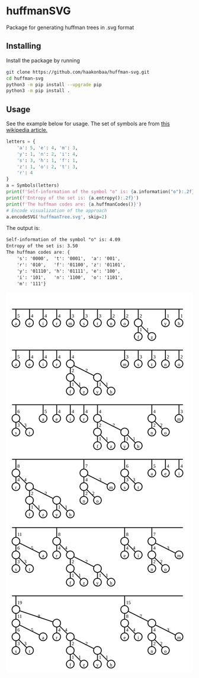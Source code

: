 # huffmanSVG
Package for generating huffman trees in .svg format

## Installing
Install the package by running
```bash
git clone https://github.com/haakonbaa/huffman-svg.git
cd huffman-svg
python3 -m pip install --upgrade pip
python3 -m pip install .
```

## Usage
See the example below for usage. The set of symbols are from [this wikipedia article.](https://en.wikipedia.org/wiki/Information_theory) 

```python
letters = {
    'a': 5, 'e': 4, 'm': 3,
    'y': 1, 'n': 2, 'i': 4,
    's': 3, 'h': 1, 'f': 1,
    'z': 1, 'o': 2, 't': 3,
    'r': 4
}
a = Symbols(letters)
print(f'Self-information of the symbol "o" is: {a.information("o"):.2f}')
print(f'Entropy of the set is: {a.entropy():.2f}')
print(f'The huffman codes are: {a.huffmanCodes()}')
# Encode visualization of the approach
a.encodeSVG('huffmanTree.svg', skip=2)
```
The output is:
```txt
Self-information of the symbol "o" is: 4.09
Entropy of the set is: 3.50
The huffman codes are: {
    's': '0000',  't': '0001',  'a': '001',
    'r': '010',   'f': '01100', 'z': '01101',
    'y': '01110', 'h': '01111', 'e': '100', 
    'i': '101',   'n': '1100',  'o': '1101',
    'm': '111'}
```

<div style="background-color: white !important;">
    <img src="huffmanTree.svg"></img>
</div>